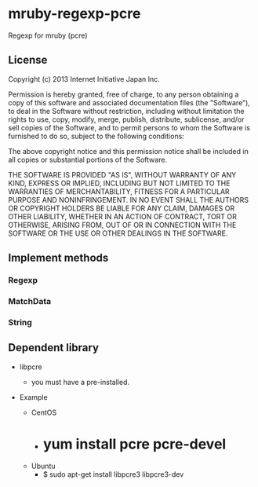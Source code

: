 mruby-regexp-pcre
=================

Regexp for mruby (pcre)

## License

Copyright (c) 2013 Internet Initiative Japan Inc.

Permission is hereby granted, free of charge, to any person obtaining a 
copy of this software and associated documentation files (the "Software"), 
to deal in the Software without restriction, including without limitation 
the rights to use, copy, modify, merge, publish, distribute, sublicense, 
and/or sell copies of the Software, and to permit persons to whom the 
Software is furnished to do so, subject to the following conditions:

The above copyright notice and this permission notice shall be included in 
all copies or substantial portions of the Software.

THE SOFTWARE IS PROVIDED "AS IS", WITHOUT WARRANTY OF ANY KIND, EXPRESS OR 
IMPLIED, INCLUDING BUT NOT LIMITED TO THE WARRANTIES OF MERCHANTABILITY, 
FITNESS FOR A PARTICULAR PURPOSE AND NONINFRINGEMENT. IN NO EVENT SHALL THE 
AUTHORS OR COPYRIGHT HOLDERS BE LIABLE FOR ANY CLAIM, DAMAGES OR OTHER 
LIABILITY, WHETHER IN AN ACTION OF CONTRACT, TORT OR OTHERWISE, ARISING 
FROM, OUT OF OR IN CONNECTION WITH THE SOFTWARE OR THE USE OR OTHER 
DEALINGS IN THE SOFTWARE.

## Implement methods
### Regexp

### MatchData

### String

## Dependent library
 * libpcre
   * you must have a pre-installed.

 * Example
   * CentOS
     * # yum install pcre pcre-devel
   * Ubuntu
     * $ sudo apt-get install libpcre3 libpcre3-dev
